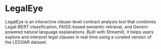 # LegalEye
LegalEye is an interactive clause-level contract analysis tool that combines Legal-BERT classification, FAISS-based semantic retrieval, and Gemini-powered natural language explanations. Built with Streamlit, it helps users explore and interpret legal clauses in real time using a curated version of the LEDGAR dataset.
